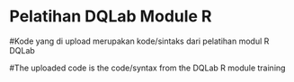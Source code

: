 # Pelatihan DQLab Module R
#Kode yang di upload merupakan kode/sintaks dari pelatihan modul R DQLab

#The uploaded code is the code/syntax from the DQLab R module training
